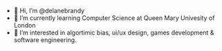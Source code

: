 - 👋 Hi, I’m @delanebrandy
- 🌱 I’m currently learning Computer Science at Queen Mary Univesity of London
- 👀 I’m interested in algortimic bias, ui/ux design, games development & software engineering. 


<!---
delanebrandy/delanebrandy is a ✨ special ✨ repository because its `README.md` (this file) appears on your GitHub profile.
You can click the Preview link to take a look at your changes.
--->
